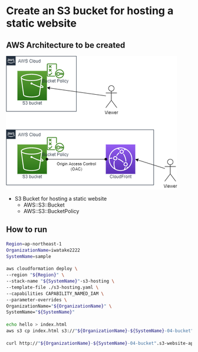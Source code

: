# Create an S3 bucket for hosting a static website

## AWS Architecture to be created

![](./s3-hosting.drawio.png)

- S3 Bucket for hosting a static website
    - AWS::S3::Bucket
    - AWS::S3::BucketPolicy

## How to run

```sh
Region=ap-northeast-1
OrganizationName=iwatake2222
SystemName=sample

aws cloudformation deploy \
--region "${Region}" \
--stack-name "${SystemName}"-s3-hosting \
--template-file ./s3-hosting.yaml \
--capabilities CAPABILITY_NAMED_IAM \
--parameter-overrides \
OrganizationName="${OrganizationName}" \
SystemName="${SystemName}"

echo hello > index.html
aws s3 cp index.html s3://"${OrganizationName}-${SystemName}-04-bucket"

curl http://"${OrganizationName}-${SystemName}-04-bucket".s3-website-ap-northeast-1.amazonaws.com/
```
